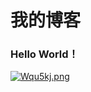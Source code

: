 # 我的博客

### Hello World！

[![Wqu5kj.png](https://z3.ax1x.com/2021/07/29/Wqu5kj.png)](https://imgtu.com/i/Wqu5kj)
